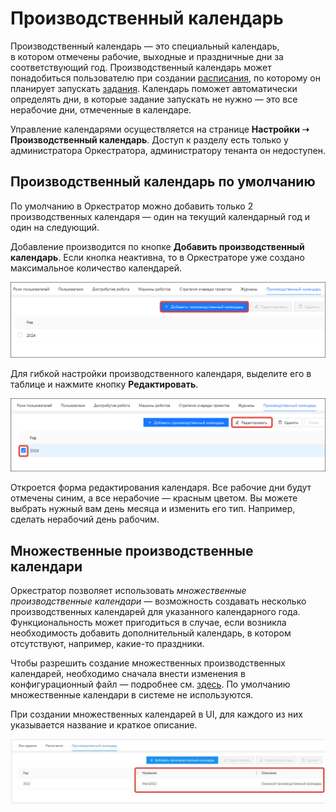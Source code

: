 # Производственный календарь

Производственный календарь — это специальный календарь, в котором отмечены рабочие, выходные и праздничные дни за соответствующий год. Производственный календарь может понадобиться пользователю при создании [расписания](https://docs.primo-rpa.ru/primo-rpa/orchestrator/basics/tasks/schedules), по которому он планирует запускать [задания](https://docs.primo-rpa.ru/primo-rpa/orchestrator/basics/tasks). Календарь поможет автоматически определять дни, в которые задание запускать не нужно — это все нерабочие дни, отмеченные в календаре. 

Управление календарями осуществляется на странице **Настройки ➝ Производственный календарь**. Доступ к разделу есть только у администратора Оркестратора, администратору тенанта он недоступен. 

## Производственный календарь по умолчанию

По умолчанию в Оркестратор можно добавить только 2 производственных календаря — один на текущий календарный год и один на следующий.

Добавление производится по кнопке **Добавить производственный календарь**. Если кнопка неактивна, то в Оркестраторе уже создано максимальное количество календарей.

![](../resources/settings/add-calendar.png)

Для гибкой настройки производственного календаря, выделите его в таблице и нажмите кнопку **Редактировать**. 

![](../resources/settings/edit-calendar.png)

Откроется форма редактирования календаря. Все рабочие дни будут отмечены синим, а все нерабочие — красным цветом. Вы можете выбрать нужный вам день месяца и изменить его тип. Например, сделать нерабочий день рабочим.


## Множественные производственные календари

Оркестратор позволяет использовать *множественные производственные календари* — возможность создавать несколько производственных календарей для указанного календарного года. Функциональность может пригодиться в случае, если возникла необходимость добавить дополнительный календарь, в котором отсутствуют, например, какие-то праздники.

Чтобы разрешить создание множественных производственных календарей, необходимо сначала внести изменения в конфигурационный файл — подробнее см. [здесь](https://docs.primo-rpa.ru/primo-rpa/orchestrator/fine-tuning/multiple-production-calendars). По умолчанию множественные календари в системе не используются.

При создании множественных календарей в UI, для каждого из них указывается название и краткое описание.

![](../resources/settings/множественные-календари.png)



